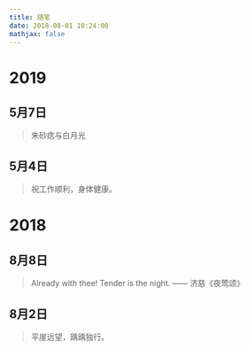 ```yaml
---
title: 随笔
date: 2018-08-01 10:24:00
mathjax: false
---
```

# 2019
## 5月7日
> 朱砂痣与白月光

## 5月4日
> 祝工作顺利，身体健康。



# 2018

## 8月8日
> Already with thee! Tender is the night. —— 济慈《夜莺颂》

## 8月2日
> 平崖远望，踽踽独行。
